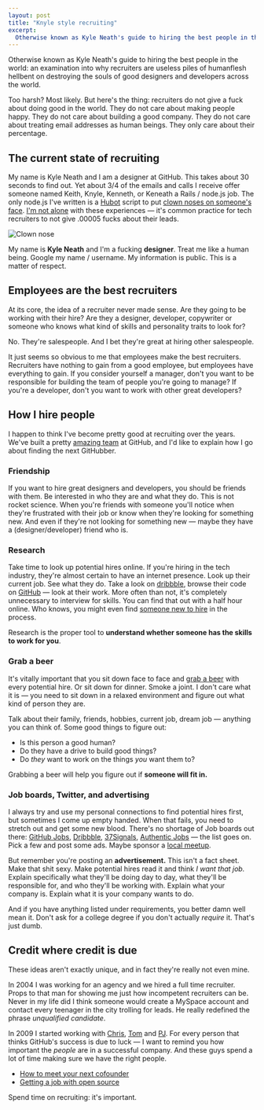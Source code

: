 ```yaml
---
layout: post
title: "Knyle style recruiting"
excerpt:
  Otherwise known as Kyle Neath's guide to hiring the best people in the world: an examination into why recruiters are useless piles of humanflesh hellbent on destroying the souls of good designers and developers across the world.
---
```

Otherwise known as Kyle Neath's guide to hiring the best people in the world: an examination into why recruiters are useless piles of humanflesh hellbent on destroying the souls of good designers and developers across the world.

Too harsh? Most likely. But here's the thing: recruiters do not give a fuck about doing good in the world. They do not care about making people happy. They do not care about building a good company. They do not care about treating email addresses as human beings. They only care about their percentage.

## The current state of recruiting

My name is Kyle Neath and I am a designer at GitHub. This takes about 30 seconds to find out. Yet about 3/4 of the emails and calls I receive offer someone named Keith, Knyle, Kenneth, or Keneath a Rails / node.js job. The only node.js I've written is a [Hubot](http://hubot.github.com) script to put [clown noses on someone's face](https://github.com/github/hubot-scripts/commit/22a29ac320f94079539662b52b6d155c7fcfbd44). [I'm not alone](https://gist.github.com/1285068) with these experiences — it's common practice for tech recruiters to not give .00005 fucks about their leads.

<div class="figure"><img src="http://assets.warpspire.com/images/recruiting/clownface.jpg" alt="Clown nose" /></div>

My name is **Kyle Neath** and I'm a fucking **designer**. Treat me like a human being. Google my name / username. My information is public. This is a matter of respect.

## Employees are the best recruiters

At its core, the idea of a recruiter never made sense. Are they going to be working with their hire? Are they a designer, developer, copywriter or someone who knows what kind of skills and personality traits to look for?

No. They're salespeople. And I bet they're great at hiring other salespeople.

It just seems so obvious to me that employees make the best recruiters. Recruiters have nothing to gain from a good employee, but employees have everything to gain. If you consider yourself a manager, don't you want to be responsible for building the team of people you're going to manage? If you're a developer, don't you want to work with other great developers?

## How I hire people

I happen to think I've become pretty good at recruiting over the years. We've built a pretty [amazing team](https://github.com/about) at GitHub, and I'd like to explain how I go about finding the next GitHubber.

### Friendship

If you want to hire great designers and developers, you should be friends with them. Be interested in who they are and what they do. This is not rocket science. When you're friends with someone you'll notice when they're frustrated with their job or know when they're looking for something new. And even if they're not looking for something new — maybe they have a (designer/developer) friend who is.

### Research

Take time to look up potential hires online. If you're hiring in the tech industry, they're almost certain to have an internet presence. Look up their current job. See what they do. Take a look on [dribbble](http://dribbble.com), browse their code on [GitHub](https://github.com) — look at their work. More often than not, it's completely unnecessary to interview for skills. You can find that out with a half hour online. Who knows, you might even find [someone new to hire](http://ozmm.org/posts/who_we_hire.html) in the process.

Research is the proper tool to **understand whether someone has the skills to work for you**.

### Grab a beer

It's vitally important that you sit down face to face and [grab a beer](http://pjhyett.com/2010/05/27/the-beer-test.html) with every potential hire. Or sit down for dinner. Smoke a joint. I don't care what it is — you need to sit down in a relaxed environment and figure out what kind of person they are.

Talk about their family, friends, hobbies, current job, dream job — anything you can think of. Some good things to figure out:

* Is this person a good human?
* Do they have a drive to build good things?
* Do *they* want to work on the things *you* want them to?

Grabbing a beer will help you figure out if **someone will fit in.**

### Job boards, Twitter, and advertising

I always try and use my personal connections to find potential hires first, but sometimes I come up empty handed. When that fails, you need to stretch out and get some new blood. There's no shortage of Job boards out there: [GitHub Jobs](https://jobs.github.com), [Dribbble](http://dribbble.com/jobs), [37Signals](http://jobs.37signals.com/), [Authentic Jobs](http://www.authenticjobs.com/) — the list goes on. Pick a few and post some ads. Maybe sponsor a [local meetup](https://www.facebook.com/groups/sfdesignlunch/).

But remember you're posting an **advertisement.** This isn't a fact sheet. Make that shit sexy. Make potential hires read it and think *I want that job.* Explain specifically what they'll be doing day to day, what they'll be responsible for, and who they'll be working with. Explain what your company is. Explain what it is your company wants to do.

And if you have anything listed under requirements, you better damn well mean it. Don't ask for a college degree if you don't actually *require* it. That's just dumb.

## Credit where credit is due

These ideas aren't exactly unique, and in fact they're really not even mine.

In 2004 I was working for an agency and we hired a full time recruiter. Props to that man for showing me just how incompetent recruiters can be. Never in my life did I think someone would create a MySpace account and contact every teenager in the city trolling for leads. He really redefined the phrase *unqualified candidate*.

In 2009 I started working with [Chris](https://twitter.com/defunkt), [Tom](https://twitter.com/mojombo) and [PJ](https://twitter.com/pjhyett). For every person that thinks GitHub's success is due to luck — I want to remind you how important the *people* are in a successful company. And these guys spend a lot of time making sure we have the right people.

* [How to meet your next cofounder](http://tom.preston-werner.com/2008/11/03/how-to-meet-your-next-cofounder.html)
* [Getting a job with open source](https://gist.github.com/6443)

Spend time on recruiting: it's important.